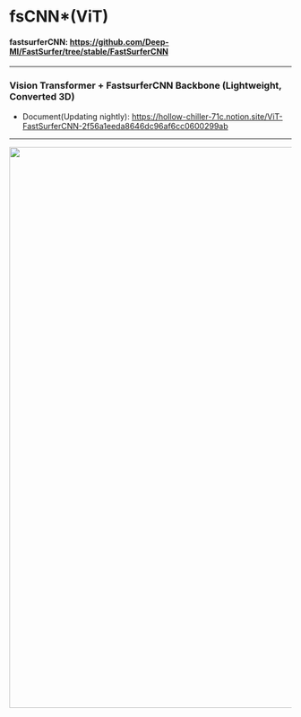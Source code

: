 # fsCNN*(ViT)

#### fastsurferCNN: https://github.com/Deep-MI/FastSurfer/tree/stable/FastSurferCNN
------------

### Vision Transformer + FastsurferCNN Backbone (Lightweight, Converted 3D)
+ Document(Updating nightly): https://hollow-chiller-71c.notion.site/ViT-FastSurferCNN-2f56a1eeda8646dc96af6cc0600299ab
------------
<div><img src="https://github.com/doodleima/healthcare/blob/main/Net/fsCNN(ViT)/NetStructure.png" width="1000"></div>
